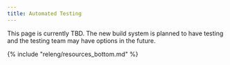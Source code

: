 ```yaml
---
title: Automated Testing
---
```


This page is currently TBD. The new build system is planned to have testing and
the testing team may have options in the future.

{% include "releng/resources_bottom.md" %}
